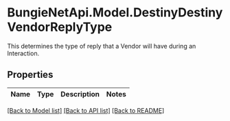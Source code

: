 # BungieNetApi.Model.DestinyDestinyVendorReplyType
This determines the type of reply that a Vendor will have during an Interaction.
## Properties

Name | Type | Description | Notes
------------ | ------------- | ------------- | -------------

[[Back to Model list]](../README.md#documentation-for-models) [[Back to API list]](../README.md#documentation-for-api-endpoints) [[Back to README]](../README.md)


